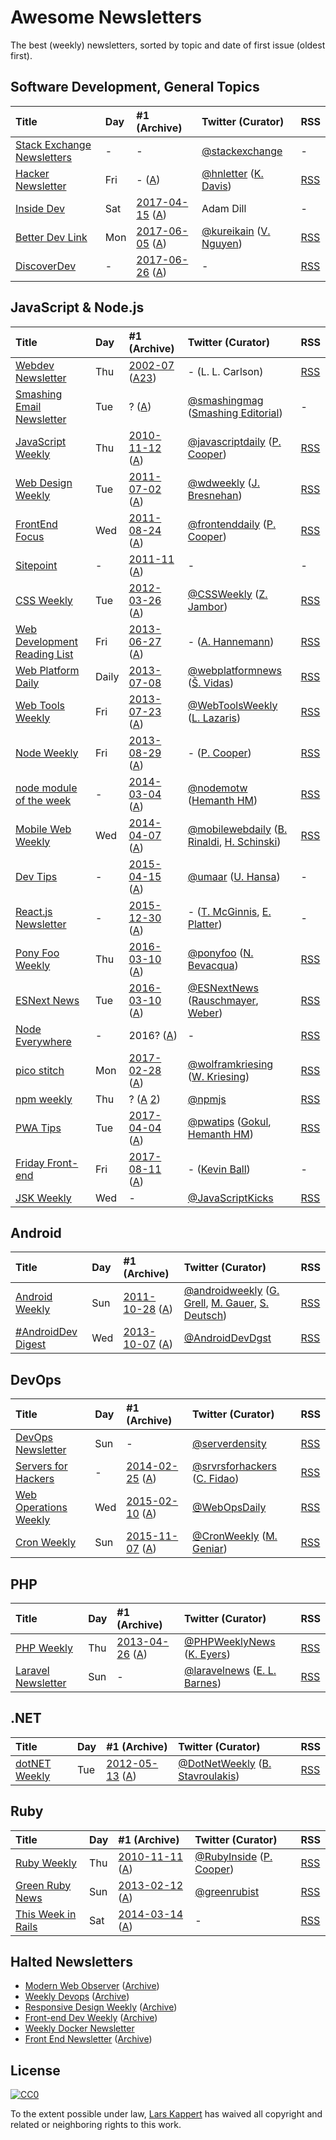 # Awesome Newsletters

The best (weekly) newsletters, sorted by topic and date of first issue (oldest first).

## Software Development, General Topics

Title | Day | #1 (Archive) | Twitter (Curator) | RSS
:--|:--|:--|:--|:--
[Stack Exchange Newsletters](http://stackexchange.com/newsletters) | - | - | [@stackexchange](https://twitter.com/stackexchange) | -
[Hacker Newsletter](http://www.hackernewsletter.com) | Fri | - ([A](http://us1.campaign-archive2.com/home/?u=faa8eb4ef3a111cef92c4f3d4&id=e505c88a2e)) | [@hnletter](https://twitter.com/hnletter) ([K. Davis](http://www.kaledavis.com)) | [RSS](http://us1.campaign-archive1.com/feed?u=faa8eb4ef3a111cef92c4f3d4&id=e505c88a2e)
[Inside Dev](https://inside.com/dev) | Sat | [2017-04-15](https://inside.com/campaigns/inside-dev-2017-04-15-1683) ([A](https://inside.com/lists/dev/recent_issues)) | Adam Dill | -
[Better Dev Link](https://betterdev.link) | Mon | [2017-06-05](https://betterdev.link/issues/1) ([A](https://betterdev.link/issues)) | [@kureikain](https://twitter.com/kureikain) ([V. Nguyen](https://axcoto.com)) | [RSS](https://betterdev.link/rss.xml)
[DiscoverDev](https://www.discoverdev.io/) | - | [2017-06-26](http://www.discoverdev.io/archive/2017-06-26) ([A](http://www.discoverdev.io/archive)) | - | [RSS](http://www.discoverdev.io/rss.xml)

## JavaScript & Node.js

Title | Day | #1 (Archive) | Twitter (Curator) | RSS
:--|:--|:--|:--|:--
[Webdev Newsletter](http://www.d.umn.edu/itss/training/online/webdesign/webdev_listserv.html) | Thu | [2002-07](http://www.d.umn.edu/~lcarlson/newsletter/vol_01_200207-200306/01.txt) ([A](https://groups.google.com/a/d.umn.edu/forum/?hl=en#!forum/webdev)[2](http://www.d.umn.edu/~lcarlson/newsletter/)[3](http://www.d.umn.edu/~lcarlson/newsletter_mailman_archives/)) | - (L. L. Carlson) | [RSS](https://groups.google.com/a/d.umn.edu/forum/feed/webdev/msgs/rss.xml)
[Smashing Email Newsletter](https://www.smashingmagazine.com/the-smashing-newsletter/) | Tue | ? ([A](https://www.smashingmagazine.com/the-smashing-newsletter)) | [@smashingmag](https://twitter.com/smashingmag) ([Smashing Editorial](https://www.smashingmagazine.com/author/newsletter-team/)) | -
[JavaScript Weekly](http://javascriptweekly.com) | Thu | [2010-11-12](http://javascriptweekly.com/issues/1) ([A](http://javascriptweekly.com/issues)) | [@javascriptdaily](https://twitter.com/javascriptdaily) ([P. Cooper](https://twitter.com/peterc)) | [RSS](http://javascriptweekly.com/rss/21c3fohl)
[Web Design Weekly](https://web-design-weekly.com) | Tue | [2011-07-02](https://web-design-weekly.com/2011/07/02/web-design-weekly-1-2/) ([A](https://web-design-weekly.com/archive/)) | [@wdweekly](https://twitter.com/wdweekly) ([J. Bresnehan](http://jakebresnehan.com)) | [RSS](http://feeds.feedburner.com/webdesignweekly)
[FrontEnd Focus](http://frontendfocus.co) | Wed | [2011-08-24](http://frontendfocus.co/issues/1) ([A](http://frontendfocus.co/issues)) | [@frontenddaily](https://twitter.com/frontenddaily) ([P. Cooper](https://twitter.com/peterc)) | [RSS](http://frontendfocus.co/rss/1flbhgd0)
[Sitepoint](https://www.sitepoint.com/newsletter/) | - | [2011-11](http://go.sitepoint.com/t/y-17000E6BC71FEB0B) ([A](https://www.sitepoint.com/newsletter-archive/)) | - | -
[CSS Weekly](http://css-weekly.com) | Tue |  [2012-03-26](http://css-weekly.com/issue-1/) ([A](http://css-weekly.com/archives/)) | [@CSSWeekly](https://twitter.com/CSSWeekly) ([Z. Jambor](https://twitter.com/zoranjambor)) | [RSS](http://feeds.feedburner.com/CSS-Weekly)
[Web Development Reading List](https://wdrl.info) | Fri | [2013-06-27](https://wdrl.info/archive/1/) ([A](https://wdrl.info/archive/)) | - ([A. Hannemann](https://helloanselm.com)) | [RSS](https://wdrl.info/feed)
[Web Platform Daily](https://webplatformdaily.org/) | Daily | [2013-07-08](https://webplatformdaily.org/releases/2013-07-08) | [@webplatformnews](https://twitter.com/webplatformnews) ([Š. Vidas](https://github.com/simevidas)) | [RSS](https://feeds.feedburner.com/OpenWebPlatformDailyDigest)
[Web Tools Weekly](http://webtoolsweekly.com) | Fri | [2013-07-23](http://webtoolsweekly.com/archives/issue-1/) ([A](http://webtoolsweekly.com/#archive)) | [@WebToolsWeekly](https://twitter.com/WebToolsWeekly) ([L. Lazaris](https://twitter.com/ImpressiveWebs)) | [RSS](http://feeds.feedburner.com/WebToolsWeekly)
[Node Weekly](http://nodeweekly.com) | Fri | [2013-08-29](http://nodeweekly.com/issues/1) ([A](http://nodeweekly.com/issues)) | - ([P. Cooper](https://twitter.com/peterc)) | [RSS](http://nodeweekly.com/rss/1k471e6h)
[node module of the week](http://nmotw.in) | - | [2014-03-04](https://nmotw.in/rsvp/) ([A](https://nmotw.in/)) | [@nodemotw](https://twitter.com/nodemotw) ([Hemanth HM](https://h3manth.com)) | [RSS](https://nmotw.in/atom.xml)
[Mobile Web Weekly](https://mobilewebweekly.com) | Wed | [2014-04-07](http://mobilewebweekly.co/issues/1) ([A](https://mobilewebweekly.com/issues)) | [@mobilewebdaily](https://twitter.com/mobilewebdaily) ([B. Rinaldi](https://twitter.com/remotesynth), [H. Schinski](https://twitter.com/devgirlFL)) | [RSS](https://mobilewebweekly.com/rss/1cmgf969)
[Dev Tips](https://umaar.com/dev-tips/) | - | [2015-04-15](https://umaar.com/dev-tips/1-port-forward/) ([A](https://umaar.com/dev-tips/)) | [@umaar](https://twitter.com/umaar) ([U. Hansa](https://umaar.com/)) | -
[React.js Newsletter](http://reactjsnewsletter.com) | - | [2015-12-30](http://reactjsnewsletter.com/issues/1) ([A](http://reactjsnewsletter.com/issues)) | - ([T. McGinnis](https://twitter.com/tylermcginnis33), [E. Platter](https://twitter.com/eanplatter)) | -
[Pony Foo Weekly](https://ponyfoo.com/weekly) | Thu | [2016-03-10](https://ponyfoo.com/weekly/1/deployments-performance-es6-art-and-math) ([A](https://ponyfoo.com/weekly/history)) | [@ponyfoo](https://twitter.com/ponyfoo) ([N. Bevacqua](https://twitter.com/nzgb)) | [RSS](https://ponyfoo.com/weekly/feed)
[ESNext News](http://esnextnews.com/) | Tue | [2016-03-10](http://esnextnews.com/archive/es-next-news-2016-09-27.html)  ([A](http://esnextnews.com/archive.html)) |  [@ESNextNews](https://twitter.com/ESnextNews) ([Rauschmayer](https://twitter.com/rauschma), [Weber](https://twitter.com/jowe)) | [RSS](https://feeds.feedburner.com/EsnextNews)
[Node Everywhere](https://newsletter.nodejs.org) | - | 2016? ([A](http://us14.campaign-archive2.com/home/?u=c7c2e114a827812354112c23b&id=f006b61f29)) | - | [RSS](http://us14.campaign-archive2.com/feed?u=c7c2e114a827812354112c23b&id=f006b61f29)
[pico stitch]() | Mon | [2017-02-28](http://us15.campaign-archive2.com/?u=255b6e97fa550b55e8a9d42b8&id=71b31ae4f6) ([A](http://us15.campaign-archive1.com/home/?u=255b6e97fa550b55e8a9d42b8&id=6415e108fa)) | [@wolframkriesing](https://twitter.com/wolframkriesing) ([W. Kriesing](http://picostitch.com/)) | [RSS](http://us15.campaign-archive2.com/feed?u=255b6e97fa550b55e8a9d42b8&id=6415e108fa)
[npm weekly](https://www.npmjs.com/npm-weekly) | Thu | ? ([A](http://us9.campaign-archive2.com/home/?u=077dfd41302a71310cef619e5&id=e17fe5d778) [2](https://medium.com/npm-inc/tagged/npm-weekly)) | [@npmjs](https://twitter.com/npmjs) | [RSS](http://us9.campaign-archive2.com/feed?u=077dfd41302a71310cef619e5&id=e17fe5d778)
[PWA Tips](https://www.pwa.tips) | Tue | [2017-04-04](https://pwa.tips/2017/04/04/Issue-1.html) ([A](https://pwa.tips/archives)) | [@pwatips](https://twitter.com/pwatips) ([Gokul](https://twitter.com/gokul_i), [Hemanth HM](https://twitter.com/gnumanth)) | [RSS](https://pwa.tips/feed.xml)
[Friday Front-end](https://zendev.com/friday-frontend.html) | Fri | [2017-08-11](https://zendev.com/2017/08/11/inaugural-friday-frontend-five.html) ([A](https://zendev.com/category/friday-frontend.html)) | - ([Kevin Ball](https://twitter.com/kbal11)) | -
[JSK Weekly](https://javascriptkicks.com) | Wed | - | [@JavaScriptKicks](https://twitter.com/@JavaScriptKicks) | [RSS](https://javascriptkicks.com/feeds/rss)

## Android

Title | Day | #1 (Archive) | Twitter (Curator) | RSS
:--|:--|:--|:--|:--
[Android Weekly](http://androidweekly.net) | Sun | [2011-10-28](http://androidweekly.net/issues/issue-1) ([A](http://androidweekly.net/archive)) | [@androidweekly](https://twitter.com/androidweekly) ([G. Grell](https://twitter.com/ggrell), [M. Gauer](https://twitter.com/attackemartin), [S. Deutsch](https://twitter.com/sippndipp)) | [RSS](http://us2.campaign-archive1.com/feed?u=887caf4f48db76fd91e20a06d&id=4eb677ad19)
[#AndroidDev Digest](https://www.androiddevdigest.com) | Wed | [2013-10-07](https://www.androiddevdigest.com/digest-6/) ([A](https://www.androiddevdigest.com/)) | [@AndroidDevDgst](https://twitter.com/AndroidDevDgst) | [RSS](https://www.androiddevdigest.com/feed/)

## DevOps

Title | Day | #1 (Archive) | Twitter (Curator) | RSS
:--|:--|:--|:--|:--
[DevOps Newsletter](https://blog.serverdensity.com/devops-newsletter/) | Sun| - | [@serverdensity](https://twitter.com/serverdensity) | [RSS](http://feeds.feedburner.com/serverdensity) 
[Servers for Hackers](https://serversforhackers.com/editions) | - | [2014-02-25](https://serversforhackers.com/configuring-apache-virtual-hosts) ([A](https://serversforhackers.com/editions)) | [@srvrsforhackers](https://twitter.com/srvrsforhackers) ([C. Fidao](https://twitter.com/fideloper)) | [RSS](https://serversforhackers.com/feed)
[Web Operations Weekly](http://webopsweekly.com) | Wed | [2015-02-10](http://webopsweekly.com/issues/1) ([A](http://webopsweekly.com/issues)) | [@WebOpsDaily](https://twitter.com/WebOpsDaily) | [RSS](http://webopsweekly.com/rss/22ck275b)
[Cron Weekly](https://www.cronweekly.com) | Sun | [2015-11-07](https://www.cronweekly.com/issue-1/) ([A](https://www.cronweekly.com/archives))| [@CronWeekly](https://twitter.com/CronWeekly) ([M. Geniar](https://ma.ttias.be/)) | [RSS](https://www.cronweekly.com/feed)

## PHP

Title | Day | #1 (Archive) | Twitter (Curator) | RSS
:--|:--|:--|:--|:--
[PHP Weekly](http://www.phpweekly.com) | Thu | [2013-04-26](http://www.phpweekly.com/archive/2013-04-26.html) ([A](http://www.phpweekly.com/archive.html)) | [@PHPWeeklyNews](https://twitter.com/PHPWeeklyNews) ([K. Eyers](katie@phpweekly.com)) | [RSS](http://www.phpweekly.com/rss.xml)
[Laravel Newsletter](https://laravel-news.com/newsletter) | Sun | - | [@laravelnews](https://twitter.com/laravelnews) ([E. L. Barnes](https://ericlbarnes.com)) | [RSS](https://feed.laravel-news.com/)

## .NET

Title | Day | #1 (Archive) | Twitter (Curator) | RSS
:--|:--|:--|:--|:--
[dotNET Weekly](https://www.dotnetweekly.com) | Tue | [2012-05-13](https://www.dotnetweekly.com/newsletter/show_newsletter.php?w=19&y=2012) ([A](https://www.dotnetweekly.com/newsletters/)) | [@DotNetWeekly](https://twitter.com/DotNetWeekly) ([B. Stavroulakis](https://www.fullstackweekly.com/category/blog)) | [RSS](https://www.dotnetweekly.com/feed/)

## Ruby

Title | Day | #1 (Archive) | Twitter (Curator) | RSS
:--|:--|:--|:--|:--
[Ruby Weekly](http://rubyweekly.com) | Thu | [2010-11-11](http://rubyweekly.com/issues/15) ([A](http://rubyweekly.com/issues)) | [@RubyInside](https://twitter.com/rubyinside) ([P. Cooper](https://twitter.com/peterc)) | [RSS](http://rubyweekly.com/rss)
[Green Ruby News](http://greenruby.org) | Sun | [2013-02-12](http://greenruby.org/grn-001.html) ([A](http://greenruby.org)) | [@greenrubist](https://twitter.com/greenrubist) | [RSS](http://greenruby.org/feed.rss)
[This Week in Rails](https://rails-weekly.ongoodbits.com) | Sat | [2014-03-14](https://rails-weekly.ongoodbits.com/2014/03/14/issue-1) ([A](https://rails-weekly.ongoodbits.com/archive)) | - | [RSS](https://rails-weekly.ongoodbits.com/feed)

## Halted Newsletters

* [Modern Web Observer](https://modernweb.com) ([Archive](http://us1.campaign-archive2.com/home/?u=675e4f7ef901d5b8f5f909c2f&id=e88f8064d7))
* [Weekly Devops](http://www.devopsweekly.com) ([Archive](http://www.devopsweekly.com/archive))
* [Responsive Design Weekly](http://responsivedesignweekly.com) ([Archive](http://responsivedesignweekly.com/archive))
* [Front-end Dev Weekly](http://frontenddevweekly.com) ([Archive](http://frontenddevweekly.com/issues))
* [Weekly Docker Newsletter](https://www.docker.com/newsletter-subscription)
* [Front End Newsletter](http://frontendnewsletter.com) ([Archive](http://frontendnewsletter.com/issues))

## License

[![CC0](http://i.creativecommons.org/p/zero/1.0/88x31.png)](http://creativecommons.org/publicdomain/zero/1.0/)

To the extent possible under law, [Lars Kappert](https://webpro.nl) has waived all copyright and related or neighboring rights to this work.
